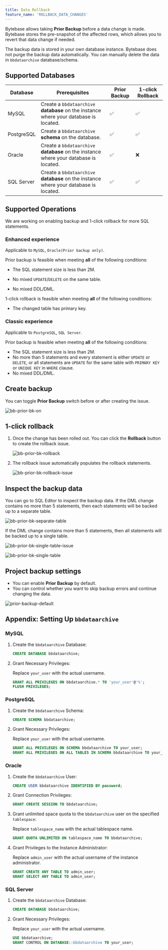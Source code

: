 ```yaml
---
title: Data Rollback
feature_name: 'ROLLBACK_DATA_CHANGES'
---
```


<TutorialBlock url="/docs/tutorials/data-rollback" title="Manage Database Change with 1-Click Data Rollback" />

Bytebase allows taking **Prior Backup** before a data change is made. Bytebase stores the pre-snapshot of the affected rows, which allows you to revert that data change if needed.

<HintBlock type="info">

The backup data is stored in your own database instance. Bytebase does not purge the backup data automatically.
You can manually delete the data in `bbdataarchive` database/schema.

</HintBlock>

## Supported Databases

| Database   | Prerequisites                                                                         | Prior Backup | 1-click Rollback |
| ---------- | ------------------------------------------------------------------------------------- | ------------ | ---------------- |
| MySQL      | Create a `bbdataarchive` **database** on the instance where your database is located. | ✅           | ✅               |
| PostgreSQL | Create a `bbdataarchive` **schema** on the database.                                  | ✅           | ✅               |
| Oracle     | Create a `bbdataarchive` **database** on the instance where your database is located. | ✅           | ❌               |
| SQL Server | Create a `bbdataarchive` **database** on the instance where your database is located. | ✅           | ✅               |

## Supported Operations

We are working on enabling backup and 1-click rollback for more SQL statements.

### Enhanced experience

<HintBlock type="info">

Applicable to `MySQL`, `Oracle(Prior backup only)`.

</HintBlock>

Prior backup is feasible when meeting **all** of the following conditions:

- The SQL statement size is less than 2M.

- No mixed `UPDATE`/`DELETE` on the same table.

- No mixed DDL/DML.

1-click rollback is feasible when meeting **all** of the following conditions:

- The changed table has primary key.

### Classic experience

<HintBlock type="info">

Applicable to `PostgreSQL`, `SQL Server`.

</HintBlock>

Prior backup is feasible when meeting **all** of the following conditions:

- The SQL statement size is less than 2M.
- No more than 5 statements and every statement is either `UPDATE` or `DELETE`, or all statements are `UPDATE` for the same table with `PRIMARY KEY` or `UNIQUE KEY` in `WHERE` clause.
- No mixed DDL/DML.

## Create backup

You can toggle **Prior Backup** switch before or after creating the issue.

![bb-prior-bk-on](/content/docs/change-database/rollback-data-changes/bb-prior-bk-on.webp)

## 1-click rollback

1. Once the change has been rolled out. You can click the **Rollback** button to create the rollback issue.

   ![bb-prior-bk-rollback](/content/docs/change-database/rollback-data-changes/bb-prior-bk-rollback.webp)

1. The rollback issue automatically populates the rollback statements.

   ![bb-prior-bk-rollback-issue](/content/docs/change-database/rollback-data-changes/bb-prior-bk-rollback-issue.webp)

## Inspect the backup data

You can go to SQL Editor to inspect the backup data. If the DML change contains no more than 5 statements, then each
statements will be backed up to a separate table.

![bb-prior-bk-separate-table](/content/docs/change-database/rollback-data-changes/bb-prior-bk-separate-table.webp)

If the DML change contains more than 5 statements, then all statements will be backed up to a single table.

![bb-prior-bk-single-table-issue](/content/docs/change-database/rollback-data-changes/bb-prior-bk-single-table-issue.webp)

![bb-prior-bk-single-table](/content/docs/change-database/rollback-data-changes/bb-prior-bk-single-table.webp)

## Project backup settings

<PricingPlanBlock feature_name='ISSUE_SETTING' />

- You can enable **Prior Backup** by default.
- You can control whether you want to skip backup errors and continue changing the data.

![prior-backup-default](/content/docs/change-database/rollback-data-changes/bb-prior-backup-default.webp)

## Appendix: Setting Up `bbdataarchive`

### MySQL

1. Create the `bbdataarchive` Database:

   ```sql
   CREATE DATABASE bbdataarchive;
   ```

1. Grant Necessary Privileges:

   Replace `your_user` with the actual username.

   ```sql
   GRANT ALL PRIVILEGES ON bbdataarchive.* TO 'your_user'@'%';
   FLUSH PRIVILEGES;
   ```

### PostgreSQL

1. Create the `bbdataarchive` Schema:

   ```sql
   CREATE SCHEMA bbdataarchive;
   ```

1. Grant Necessary Privileges:

   Replace `your_user` with the actual username.

   ```sql
   GRANT ALL PRIVILEGES ON SCHEMA bbdataarchive TO your_user;
   GRANT ALL PRIVILEGES ON ALL TABLES IN SCHEMA bbdataarchive TO your_user;
   ```

### Oracle

1. Create the `bbdataarchive` User:

   ```sql
   CREATE USER bbdataarchive IDENTIFIED BY password;
   ```

1. Grant Connection Privileges:

   ```sql
   GRANT CREATE SESSION TO bbdataarchive;
   ```

1. Grant unlimited space quota to the `bbdataarchive` user on the specified `tablespace`:

   Replace `tablespace_name` with the actual tablespace name.

   ```sql
   GRANT QUOTA UNLIMITED ON tablespace_name TO bbdataarchive;
   ```

1. Grant Privileges to the Instance Administrator:

   Replace `admin_user` with the actual username of the instance administrator.

   ```sql
   GRANT CREATE ANY TABLE TO admin_user;
   GRANT SELECT ANY TABLE TO admin_user;
   ```

### SQL Server

1. Create the `bbdataarchive` Database:

   ```sql
   CREATE DATABASE bbdataarchive;
   ```

1. Grant Necessary Privileges:

   Replace `your_user` with the actual username.

   ```sql
   USE bbdataarchive;
   GRANT CONTROL ON DATABASE::bbdataarchive TO your_user;
   ```
